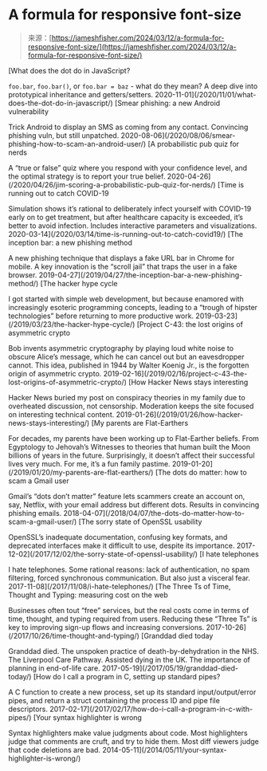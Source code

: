 <!--yml
category: 未分类
date: 2024-05-27 14:57:29
-->

# A formula for responsive font-size

> 来源：[https://jameshfisher.com/2024/03/12/a-formula-for-responsive-font-size/](https://jameshfisher.com/2024/03/12/a-formula-for-responsive-font-size/)

 [What does the dot do in JavaScript?

`foo.bar`, `foo.bar()`, or `foo.bar = baz` - what do they mean? A deep dive into prototypical inheritance and getters/setters. 2020-11-01](/2020/11/01/what-does-the-dot-do-in-javascript/)  [Smear phishing: a new Android vulnerability

Trick Android to display an SMS as coming from any contact. Convincing phishing vuln, but still unpatched. 2020-08-06](/2020/08/06/smear-phishing-how-to-scam-an-android-user/)  [A probabilistic pub quiz for nerds

A “true or false” quiz where you respond with your confidence level, and the optimal strategy is to report your true belief. 2020-04-26](/2020/04/26/jim-scoring-a-probabilistic-pub-quiz-for-nerds/)  [Time is running out to catch COVID-19

Simulation shows it’s rational to deliberately infect yourself with COVID-19 early on to get treatment, but after healthcare capacity is exceeded, it’s better to avoid infection. Includes interactive parameters and visualizations. 2020-03-14](/2020/03/14/time-is-running-out-to-catch-covid19/)  [The inception bar: a new phishing method

A new phishing technique that displays a fake URL bar in Chrome for mobile. A key innovation is the “scroll jail” that traps the user in a fake browser. 2019-04-27](/2019/04/27/the-inception-bar-a-new-phishing-method/)  [The hacker hype cycle

I got started with simple web development, but because enamored with increasingly esoteric programming concepts, leading to a “trough of hipster technologies” before returning to more productive work. 2019-03-23](/2019/03/23/the-hacker-hype-cycle/)  [Project C-43: the lost origins of asymmetric crypto

Bob invents asymmetric cryptography by playing loud white noise to obscure Alice’s message, which he can cancel out but an eavesdropper cannot. This idea, published in 1944 by Walter Koenig Jr., is the forgotten origin of asymmetric crypto. 2019-02-16](/2019/02/16/project-c-43-the-lost-origins-of-asymmetric-crypto/)  [How Hacker News stays interesting

Hacker News buried my post on conspiracy theories in my family due to overheated discussion, not censorship. Moderation keeps the site focused on interesting technical content. 2019-01-26](/2019/01/26/how-hacker-news-stays-interesting/)  [My parents are Flat-Earthers

For decades, my parents have been working up to Flat-Earther beliefs. From Egyptology to Jehovah’s Witnesses to theories that human built the Moon billions of years in the future. Surprisingly, it doesn’t affect their successful lives very much. For me, it’s a fun family pastime. 2019-01-20](/2019/01/20/my-parents-are-flat-earthers/)  [The dots do matter: how to scam a Gmail user

Gmail’s “dots don’t matter” feature lets scammers create an account on, say, Netflix, with your email address but different dots. Results in convincing phishing emails. 2018-04-07](/2018/04/07/the-dots-do-matter-how-to-scam-a-gmail-user/)  [The sorry state of OpenSSL usability

OpenSSL’s inadequate documentation, confusing key formats, and deprecated interfaces make it difficult to use, despite its importance. 2017-12-02](/2017/12/02/the-sorry-state-of-openssl-usability/)  [I hate telephones

I hate telephones. Some rational reasons: lack of authentication, no spam filtering, forced synchronous communication. But also just a visceral fear. 2017-11-08](/2017/11/08/i-hate-telephones/)  [The Three Ts of Time, Thought and Typing: measuring cost on the web

Businesses often tout “free” services, but the real costs come in terms of time, thought, and typing required from users. Reducing these “Three Ts” is key to improving sign-up flows and increasing conversions. 2017-10-26](/2017/10/26/time-thought-and-typing/)  [Granddad died today

Granddad died. The unspoken practice of death-by-dehydration in the NHS. The Liverpool Care Pathway. Assisted dying in the UK. The importance of planning in end-of-life care. 2017-05-19](/2017/05/19/granddad-died-today/)  [How do I call a program in C, setting up standard pipes?

A C function to create a new process, set up its standard input/output/error pipes, and return a struct containing the process ID and pipe file descriptors. 2017-02-17](/2017/02/17/how-do-i-call-a-program-in-c-with-pipes/)  [Your syntax highlighter is wrong

Syntax highlighters make value judgments about code. Most highlighters judge that comments are cruft, and try to hide them. Most diff viewers judge that code deletions are bad. 2014-05-11](/2014/05/11/your-syntax-highlighter-is-wrong/)